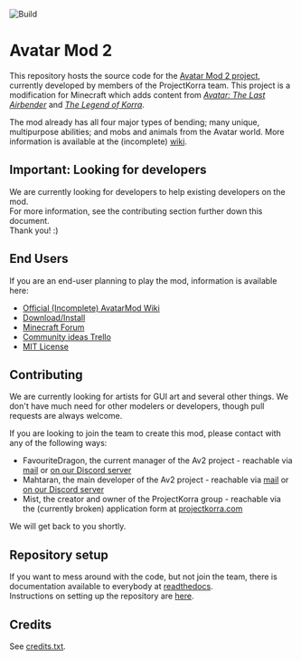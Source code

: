 ![Build](https://github.com/ProjectKorra/AvatarMod/workflows/Build/badge.svg?branch=master)

Avatar Mod 2
============
This repository hosts the source code for the [Avatar Mod 2 project](http://avatar.amuzil.com), currently
developed by members of the ProjectKorra team. This project is a modification for Minecraft which
adds content from [*Avatar: The Last Airbender*](https://en.wikipedia.org/wiki/Avatar:_The_Last_Airbender) and [*The Legend of Korra*](https://en.wikipedia.org/wiki/The_Legend_of_Korra).

The mod already has all four major types of bending; many unique, multipurpose abilities; and mobs
and animals from the Avatar world. More information is available at the (incomplete) [wiki](https://projectkorra.wikia.com/wiki/Avatar_Mod_2).

Important: Looking for developers
--------------------------------

We are currently looking for developers to help existing developers on the mod.  
For more information, see the contributing section further down this document.  
Thank you! :)

End Users
---------

If you are an end-user planning to play the mod, information is available here:

* [Official (Incomplete) AvatarMod Wiki](http://projectkorra.wikia.com/wiki/Av2)
* [Download/Install](http://projectkorra.wikia.com/wiki/Av2:Install)
* [Minecraft Forum](http://www.minecraftforum.net/forums/mapping-and-modding/minecraft-mods/wip-mods/2726598)
* [Community ideas Trello](https://trello.com/b/hVroJUQM/av2-development)
* [MIT License](https://opensource.org/licenses/MIT)

Contributing
------------

We are currently looking for artists for GUI art and several other things. We don't have much need
for other modelers or developers, though pull requests are always welcome.

If you are looking to join the team to create this mod, please contact with any of the following
ways:
* FavouriteDragon, the current manager of the Av2 project - reachable via [mail](mailto:ninjadragon008@icloud.com) or [on our Discord server](https://discord.gg/jPVMETb)
* Mahtaran, the main developer of the Av2 project - reachable via [mail](mailto:mahtaran@amuzil.com) or [on our Discord server](https://discord.gg/jPVMETb)
* Mist, the creator and owner of the ProjectKorra group - reachable via the (currently broken) application form at [projectkorra.com](http://projectkorra.com/join-the-team/)  

We will get back to you shortly.

Repository setup
----------

If you want to mess around with the code, but not join the team, there is documentation
available to everybody at [readthedocs](http://avatarmod-docs.readthedocs.io/en/latest/).  
Instructions on setting up the repository are [here](http://avatarmod-docs.readthedocs.io/en/latest/setup.html).

Credits
-------

See [credits.txt](https://github.com/ProjectKorra/AvatarMod/blob/master/credits.txt).

